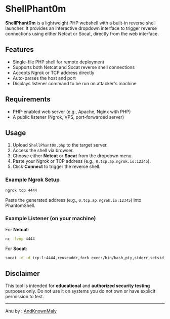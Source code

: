 # ShellPhant0m

**ShellPhant0m** is a lightweight PHP webshell with a built-in reverse shell launcher. It provides an interactive dropdown interface to trigger reverse connections using either Netcat or Socat, directly from the web interface.

## Features

- Single-file PHP shell for remote deployment
- Supports both Netcat and Socat reverse shell connections
- Accepts Ngrok or TCP address directly
- Auto-parses the host and port
- Displays listener command to be run on attacker's machine

## Requirements

- PHP-enabled web server (e.g., Apache, Nginx with PHP)
- A public listener (Ngrok, VPS, port-forwarded server)

## Usage

1. Upload `ShellPhant0m.php` to the target server.
2. Access the shell via browser.
3. Choose either **Netcat** or **Socat** from the dropdown menu.
4. Paste your Ngrok or TCP address (e.g., `0.tcp.ap.ngrok.io:12345`).
5. Click **Connect** to trigger the reverse shell.

### Example Ngrok Setup

```bash
ngrok tcp 4444
````

Paste the generated address (e.g., `0.tcp.ap.ngrok.io:12345`) into PhantomShell.

### Example Listener (on your machine)

For **Netcat**:

```bash
nc -lvnp 4444
```

For **Socat**:

```bash
socat -d -d tcp-l:4444,reuseaddr,fork exec:/bin/bash,pty,stderr,setsid,sigint,sane
```

## Disclaimer

This tool is intended for **educational** and **authorized security testing** purposes only. Do not use it on systems you do not own or have explicit permission to test.

---
Anu by : [AndKnownMaly](https://github.com/andknownmaly)
